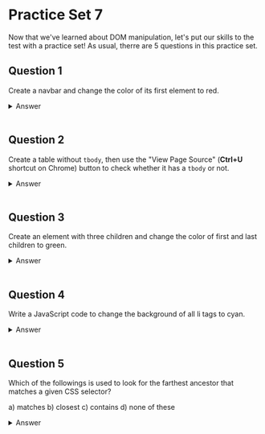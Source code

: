 # Practice Set 7
Now that we've learned about DOM manipulation, let's put our skills to the test with a practice set! As usual, therre are 5 questions in this practice set.

## Question 1
Create a navbar and change the color of its first element to red.

<details><summary>Answer</summary>

```html
<!DOCTYPE html>
<html>
<head>
    <title>Question 1</title>
</head>
<body>
    <nav>
        <li>Home</li>
        <li>About</li>
        <li>Blog</li>
        <li>Contact</li>
    </nav>
</body>
</html>
```
```js
document.getElementsByTagName("nav")[0].firstElementChild.style.color = "red";
```
This solution selects the `nav` element using `getElementsByTagName`, then selects its first child element using `firstElementChild`. Finally, it applies the `style.color` property to change the text color to red.

Note that there are other ways to achieve this task as well. For example, you could use `querySelector` to select the first `li` element inside the `nav`:
```js
document.querySelector("nav li:first-child").style.color = "red";
```
There are more ways to do this, but this is just one example. Feel free to experiment with other solutions and see what works best for you!
</details> </br>

## Question 2
Create a table without `tbody`, then use the "View Page Source" (**Ctrl+U** shortcut on Chrome) button to check whether it has a `tbody` or not.

<details><summary>Answer</summary>

```html
<!DOCTYPE html>
<html>
<head>
    <title>Question 2</title>
</head>
<body>
    <table>
        <tr>
            <td>1</td>
            <td>2</td>
            <td>3</td>
        </tr>
        <tr>
            <td>4</td>
            <td>5</td>
            <td>6</td>
        </tr>
        <tr>
            <td>7</td>
            <td>8</td>
            <td>9</td>
        </tr>
    </table>
</body>
</html>
```
`No` -  the page source does not show a `tbody` element because it is automatically added by the browser. If you inspect the element using your browser's developer tools, you will see that the `tbody` element is present in the DOM. The reason for this behavior is that `tbody` is a required element in a `table` according to the HTML specification, so browsers will automatically insert it if it is missing.

the page source shows raw HTML, without any addition or correction which is why it doesn't show the `tbody` element.

</details> </br>

## Question 3
Create an element with three children and change the color of first and last children to green.

<details><summary>Answer</summary>

```html
<!DOCTYPE html>
<html>
<head>
	<title>Question 3</title>
</head>
<body>
	<div>
		<p>First child</p>
		<p>Second child</p>
		<p>Last child</p>
	</div>
</body>
</html>
```
```js
document.querySelector("div").firstElementChild.style.color = "green";
document.querySelector("div").lastElementChild.style.color = "green";
```
### Explanation
* The HTML code creates a `div` element with three `p` elements as children.
* The JavaScript code uses `document.querySelector` to select the `div` element and its first and last children using the `firstElementChild` and `lastElementChild` properties, respectively.
* The `style.color` property is used to change the color of the selected elements to green.
Note: There are other ways to achieve this task as well. For example, you could use getElementsByTagName to select the first and last p elements inside the div:
```js
document.getElementsByTagName("div")[0].firstElementChild.style.color = "green";
document.getElementsByTagName("div")[0].lastElementChild.style.color = "green";
```
</details> </br>

## Question 4
Write a JavaScript code to change the background of all li tags to cyan.

<details><summary>Answer</summary>

```html
<!DOCTYPE html>
<html>
<head>
	<title>Question 4</title>
</head>
<body>
	<ul>
		<li>Item 1</li>
		<li>Item 2</li>
		<li>Item 3</li>
		<li>Item 4</li>
	</ul>
</body>
</html>
```
```js
Array.from(document.getElementsByTagName("li")).forEach((element) => {
	element.style.background = "cyan";
});
```
### Explanation
* The HTML code creates an unordered list (`ul`) with four list items (`li`).
* The JavaScript code uses `document.getElementsByTagName` to select all `li` elements and `Array.from` to convert the resulting NodeList into an array.
* The `forEach` method is used to iterate over the array and change the `background` style of each element to cyan.

Note: There are other ways to achieve this task as well. For example, you could use querySelectorAll to select all li elements:
```js
document.querySelectorAll("li").forEach((element) => {
    element.style.background = "cyan";
});
```
</details> </br>

## Question 5
Which of the followings is used to look for the farthest ancestor that matches a given CSS selector?

a) matches
b) closest
c) contains
d) none of these

<details><summary>Answer</summary>

The correct answer is **d) none of these**.

While matches is used to check if an element matches a given CSS selector, closest is used to find the closest ancestor element that matches a given selector. However, neither of them is used to look for the farthest ancestor that matches a given CSS selector.

</details> </br>
